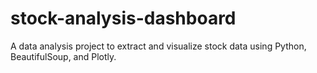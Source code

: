 # stock-analysis-dashboard
A data analysis project to extract and visualize stock data using Python, BeautifulSoup, and Plotly.
